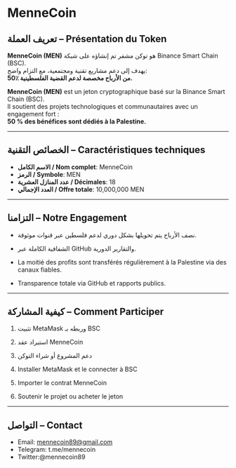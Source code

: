 # MenneCoin

## تعريف العملة – Présentation du Token

**MenneCoin (MEN)** هو توكن مشفر تم إنشاؤه على شبكة Binance Smart Chain (BSC).  
يهدف إلى دعم مشاريع تقنية ومجتمعية، مع التزام واضح:  
**50٪ من الأرباح مخصصة لدعم القضية الفلسطينية.**

**MenneCoin (MEN)** est un jeton cryptographique basé sur la Binance Smart Chain (BSC).  
Il soutient des projets technologiques et communautaires avec un engagement fort :  
**50 % des bénéfices sont dédiés à la Palestine.**

---

## الخصائص التقنية – Caractéristiques techniques

- **الاسم الكامل / Nom complet**: MenneCoin  
- **الرمز / Symbole**: MEN  
- **عدد المنازل العشرية / Décimales**: 18  
- **العدد الإجمالي / Offre totale**: 10,000,000 MEN

---

## التزامنا – Notre Engagement

- نصف الأرباح يتم تحويلها بشكل دوري لدعم فلسطين عبر قنوات موثوقة.
- الشفافية الكاملة عبر GitHub والتقارير الدورية.

- La moitié des profits sont transférés régulièrement à la Palestine via des canaux fiables.
- Transparence totale via GitHub et rapports publics.

---

## كيفية المشاركة – Comment Participer

1. تثبيت MetaMask وربطه بـ BSC  
2. استيراد عقد MenneCoin  
3. دعم المشروع أو شراء التوكن

1. Installer MetaMask et le connecter à BSC  
2. Importer le contrat MenneCoin  
3. Soutenir le projet ou acheter le jeton

---

## التواصل – Contact

- Email: mennecoin89@gmail.com  
- Telegram: t.me/mennecoin
- Twitter:@mennecoin89 


